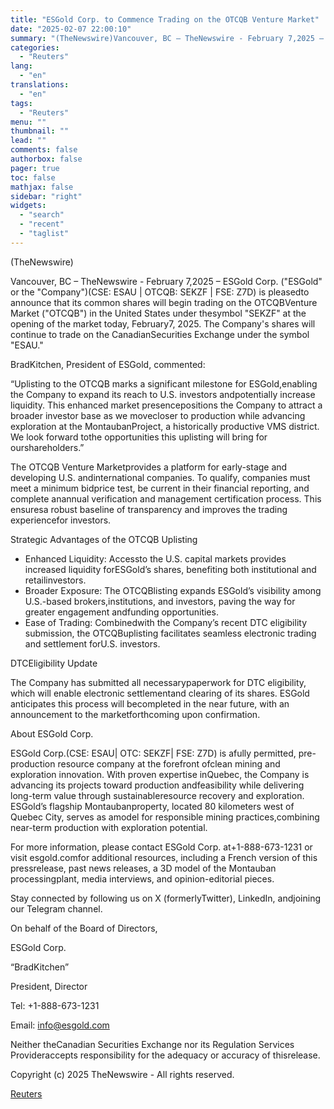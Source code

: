 ```yaml
---
title: "ESGold Corp. to Commence Trading on the OTCQB Venture Market"
date: "2025-02-07 22:00:10"
summary: "(TheNewswire)Vancouver, BC – TheNewswire - February 7,2025 – ESGold Corp. (\"ESGold\" or the \"Company\")(CSE: ESAU | OTCQB: SEKZF | FSE: Z7D) is pleasedto announce that its common shares will begin trading on the OTCQBVenture Market (\"OTCQB\") in the United States under thesymbol \"SEKZF\" at the opening of the market today,..."
categories:
  - "Reuters"
lang:
  - "en"
translations:
  - "en"
tags:
  - "Reuters"
menu: ""
thumbnail: ""
lead: ""
comments: false
authorbox: false
pager: true
toc: false
mathjax: false
sidebar: "right"
widgets:
  - "search"
  - "recent"
  - "taglist"
---
```


(TheNewswire)




Vancouver, BC – TheNewswire - February 7,2025 – ESGold Corp. ("ESGold" or the "Company")(CSE: ESAU | OTCQB: SEKZF | FSE: Z7D) is pleasedto announce that its common shares will begin trading on the OTCQBVenture Market ("OTCQB") in the United States under thesymbol "SEKZF" at the opening of the market today, February7, 2025. The Company's shares will continue to trade on the CanadianSecurities Exchange under the symbol "ESAU."

BradKitchen, President of ESGold, commented:

“Uplisting to the OTCQB marks a significant milestone for ESGold,enabling the Company to expand its reach to U.S. investors andpotentially increase liquidity. This enhanced market presencepositions the Company to attract a broader investor base as we movecloser to production while advancing exploration at the MontaubanProject, a historically productive VMS district. We look forward tothe opportunities this uplisting will bring for ourshareholders.”

The OTCQB Venture Marketprovides a platform for early-stage and developing U.S. andinternational companies. To qualify, companies must meet a minimum bidprice test, be current in their financial reporting, and complete anannual verification and management certification process. This ensuresa robust baseline of transparency and improves the trading experiencefor investors.

Strategic Advantages of the OTCQB Uplisting

* Enhanced Liquidity: Accessto the U.S. capital markets provides increased liquidity forESGold’s shares, benefiting both institutional and retailinvestors.
* Broader Exposure: The OTCQBlisting expands ESGold’s visibility among U.S.-based brokers,institutions, and investors, paving the way for greater engagement andfunding opportunities.
* Ease of Trading: Combinedwith the Company’s recent DTC eligibility submission, the OTCQBuplisting facilitates seamless electronic trading and settlement forU.S. investors.

DTCEligibility Update

The Company has submitted all necessarypaperwork for DTC eligibility, which will enable electronic settlementand clearing of its shares. ESGold anticipates this process will becompleted in the near future, with an announcement to the marketforthcoming upon confirmation.

About ESGold Corp.

ESGold Corp.(CSE: ESAU| OTC: SEKZF| FSE: Z7D) is afully permitted, pre-production resource company at the forefront ofclean mining and exploration innovation. With proven expertise inQuebec, the Company is advancing its projects toward production andfeasibility while delivering long-term value through sustainableresource recovery and exploration. ESGold’s flagship Montaubanproperty, located 80 kilometers west of Quebec City, serves as amodel for responsible mining practices,combining near-term production with exploration potential.

For more information, please contact ESGold Corp. at+1-888-673-1231 or visit esgold.comfor additional resources, including a French version of this pressrelease, past news releases, a 3D model of the Montauban processingplant, media interviews, and opinion-editorial pieces.

Stay connected by following us on X (formerlyTwitter), LinkedIn, andjoining our Telegram channel.

On behalf of the Board of Directors,

ESGold Corp.

“BradKitchen”

President, Director

Tel: +1-888-673-1231

Email: info@esgold.com

Neither theCanadian Securities Exchange nor its Regulation Services Provideraccepts responsibility for the adequacy or accuracy of thisrelease.

Copyright (c) 2025 TheNewswire - All rights reserved.

[Reuters](https://www.tradingview.com/news/reuters.com,2025-02-07:newsml_TnwbYf1zy:0-esgold-corp-to-commence-trading-on-the-otcqb-venture-market/)
